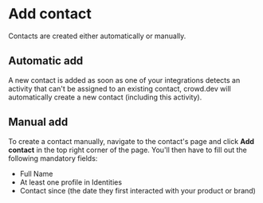 # Add contact

Contacts are created either automatically or manually.

## Automatic add

A new contact is added as soon as one of your integrations detects an activity that can't be assigned to an existing contact, crowd.dev will automatically create a new contact (including this activity).

## Manual add

To create a contact manually, navigate to the contact's page and click **Add contact** in the top right corner of the page. You'll then have to fill out the following mandatory fields:

* Full Name
* At least one profile in Identities
* Contact since (the date they first interacted with your product or brand)
